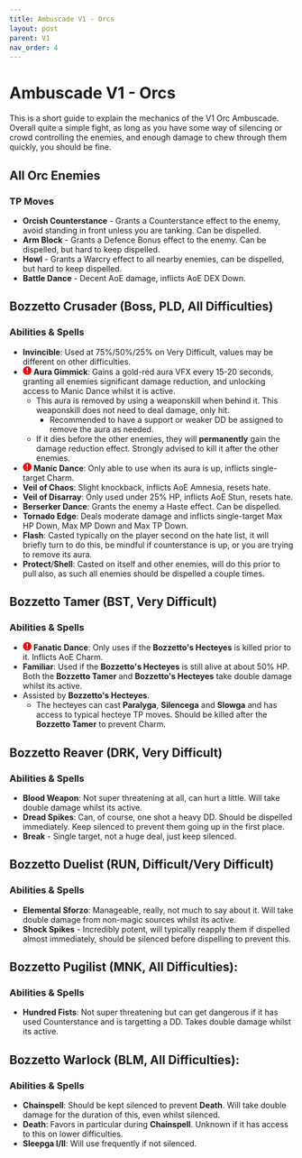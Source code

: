 ```yaml
---
title: Ambuscade V1 - Orcs
layout: post
parent: V1
nav_order: 4
---
```

Ambuscade V1 - Orcs
=====================================

This is a short guide to explain the mechanics of the V1 Orc Ambuscade. Overall quite a simple fight, as long as you have some way of silencing or crowd controlling the enemies, and enough damage to chew through them quickly, you should be fine.

## All Orc Enemies
### TP Moves
- **Orcish Counterstance** - Grants a Counterstance effect to the enemy, avoid standing in front unless you are tanking. Can be dispelled. 
- **Arm Block** - Grants a Defence Bonus effect to the enemy. Can be dispelled, but hard to keep dispelled.
- **Howl** - Grants a Warcry effect to all nearby enemies, can be dispelled, but hard to keep dispelled.
- **Battle Dance** - Decent AoE damage, inflicts AoE DEX Down. 

## Bozzetto Crusader (**Boss**, PLD, All Difficulties)
### Abilities & Spells
- **Invincible**: Used at 75%/50%/25% on Very Difficult, values may be different on other difficulties.
- ![Important Mechanic!](/assets/images/battle-content/ambuscade/v1/LHQ788w.png) **Aura Gimmick**: Gains a gold-red aura VFX every 15-20 seconds, granting all enemies significant damage reduction, and unlocking access to Manic Dance whilst it is active.
    - This aura is removed by using a weaponskill when behind it. This weaponskill does not need to deal damage, only hit. 
        - Recommended to have a support or weaker DD be assigned to remove the aura as needed.
    - If it dies before the other enemies, they will **permanently** gain the damage reduction effect. Strongly advised to kill it after the other enemies. 
- ![Important Mechanic!](/assets/images/battle-content/ambuscade/v1/LHQ788w.png) **Manic Dance**: Only able to use when its aura is up, inflicts single-target Charm.
- **Veil of Chaos**: Slight knockback, inflicts AoE Amnesia, resets hate. 
- **Veil of Disarray**: Only used under 25% HP, inflicts AoE Stun, resets hate.
- **Berserker Dance**: Grants the enemy a Haste effect. Can be dispelled.
- **Tornado Edge**: Deals moderate damage and inflicts single-target Max HP Down, Max MP Down and Max TP Down.
- **Flash**: Casted typically on the player second on the hate list, it will briefly turn to do this, be mindful if counterstance is up, or you are trying to remove its aura.
- **Protect**/**Shell**: Casted on itself and other enemies, will do this prior to pull also, as such all enemies should be dispelled a couple times.

## Bozzetto Tamer (BST, Very Difficult)
### Abilities & Spells
- ![Important Mechanic!](/assets/images/battle-content/ambuscade/v1/LHQ788w.png) **Fanatic Dance**: Only uses if the **Bozzetto's Hecteyes** is killed prior to it. Inflicts AoE Charm.
- **Familiar**: Used if the **Bozzetto's Hecteyes** is still alive at about 50% HP. Both the **Bozzetto Tamer** and **Bozzetto's Hecteyes** take double damage whilst its active.
- Assisted by **Bozzetto's Hecteyes**.
    - The hecteyes can cast **Paralyga**, **Silencega** and **Slowga** and has access to typical hecteye TP moves. Should be killed after the **Bozzetto Tamer** to prevent Charm.


## Bozzetto Reaver (DRK, Very Difficult)
### Abilities & Spells
- **Blood Weapon**: Not super threatening at all, can hurt a little. Will take double damage whilst its active.
- **Dread Spikes**: Can, of course, one shot a heavy DD. Should be dispelled immediately. Keep silenced to prevent them going up in the first place.
- **Break** - Single target, not a huge deal, just keep silenced.

## Bozzetto Duelist (RUN, Difficult/Very Difficult)
### Abilities & Spells
- **Elemental Sforzo**: Manageable, really, not much to say about it. Will take double damage from non-magic sources whilst its active.
- **Shock Spikes** - Incredibly potent, will typically reapply them if dispelled almost immediately, should be silenced before dispelling to prevent this.

## Bozzetto Pugilist (MNK, All Difficulties):
### Abilities & Spells
- **Hundred Fists**: Not super threatening but can get dangerous if it has used Counterstance and is targetting a DD. Takes double damage whilst its active.

## Bozzetto Warlock (BLM, All Difficulties):
### Abilities & Spells
- **Chainspell**: Should be kept silenced to prevent **Death**. Will take double damage for the duration of this, even whilst silenced.
- **Death**: Favors in particular during **Chainspell**. Unknown if it has access to this on lower difficulties.
- **Sleepga I/II**: Will use frequently if not silenced.